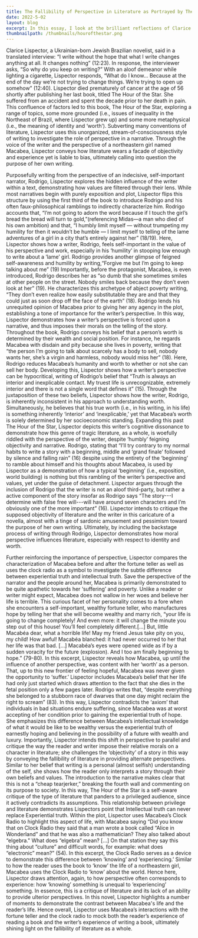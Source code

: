 ```yaml
---
title: The Fallibility of Perspective in Literature as Portrayed by The Hour of the Star
date: 2022-5-02
layout: blog
excerpt: In this essay, I look at the brilliant reflections of Clarice Lispector, a Brazillian existentialist and genius, in her final novella before her passing, in which she explores a number of metaphysical themes pertaining to identity.
thumbnailpath: /thumbnails/hourofthestar.png
---
```


Clarice Lispector, a Ukrainian-born Jewish Brazilian novelist, said in a translated interview: “I write without the hope that what I write changes anything at all. It changes nothing” (12:23). In response, the interviewer asks, “So why do you keep on writing?” With an aloof demeanor while lighting a cigarette, Lispector responds, “What do I know… Because at the end of the day we’re not trying to change things. We’re trying to open up somehow” (12:40). Lispector died prematurely of cancer at the age of 56 shortly after publishing her last book, titled The Hour of the Star. She suffered from an accident and spent the decade prior to her death in pain. This confluence of factors led to this book, The Hour of the Star, exploring a range of topics, some more grounded (i.e., issues of inequality in the Northeast of Brazil, where Lispector grew up) and some more metaphysical (i.e., the meaning of identity and ‘worth’). Subverting many conventions of literature, Lispector uses this unorganized, stream-of-consciousness style of writing to investigate the role of perspective in a narrative. Through the voice of the writer and the perspective of a northeastern girl named Macabea, Lispector conveys how literature wears a facade of objectivity and experience yet is liable to bias, ultimately calling into question the purpose of her own writing.


Purposefully writing from the perspective of an indecisive, self-important narrator, Rodrigo, Lispector explores the hidden influence of the writer within a text, demonstrating how values are filtered through their lens. While most narratives begin with purely exposition and plot, Lispector flips this structure by using the first third of the book to introduce Rodrigo and his often faux-philosophical ramblings to indirectly characterize him. Rodrigo accounts that, “I’m not going to adorn the word because if I touch the girl’s bread the bread will turn to gold,”(referencing Midas—a man who died of his own ambition) and that, “I humbly limit myself — without trumpeting my humility for then it wouldn’t be humble — I limit myself to telling of the lame adventures of a girl in a city that’s entirely against her” (18/19). Here, Lispector shows how a writer, Rodrigo, feels self-important in the value of his perspective and work, especially in his ‘humility’ in stooping low enough to write about a ‘lame’ girl. Rodrigo provides another glimpse of feigned self-awareness and humility by writing,“Forgive me but I’m going to keep talking about me” (19) Importantly, before the protagonist, Macabea, is even introduced, Rodrigo describes her as “so dumb that she sometimes smiles at other people on the street. Nobody smiles back because they don’t even look at her” (19). He characterizes this archetype of abject poverty writing, “They don’t even realize how easily substitutable they are and that they could just as soon drop off the face of the earth” (18). Rodrigo lends his unrequited opinion of Macabea prior to giving her any agency in the plot, establishing a tone of importance for the writer’s perspective. In this way, Lispector demonstrates how a writer’s perspective is forced upon a narrative, and thus imposes their morals on the telling of the story. Throughout the book, Rodrigo conveys his belief that a person’s worth is determined by their wealth and social position. For instance, he regards Macabea with disdain and pity because she lives in poverty, writing that “the person I’m going to talk about scarcely has a body to sell, nobody wants her, she’s a virgin and harmless, nobody would miss her” (18). Here, Rodrigo reduces Macabea’s humanity and worth to whether or not she can sell her body. Developing this, Lispector shows how a writer’s perspective can be hypocritical, writing of Rodrigo’s belief that “Truth is always an interior and inexplicable contact. My truest life is unrecognizable, extremely interior and there is not a single word that defines it” (15). Through the juxtaposition of these two beliefs, Lispector shows how the writer, Rodrigo, is inherently inconsistent in his approach to understanding worth. Simultaneously, he believes that his true worth (i.e., in his writing, in his life) is something inherently ‘interior’ and ‘inexplicable,’ yet that Macabea’s worth is solely determined by her socioeconomic standing. Expanding this past The Hour of the Star, Lispector depicts this writer’s cognitive dissonance to demonstrate how this genre of tragic literature, as a whole, is woefully riddled with the perspective of the writer, despite ‘humbly’ feigning objectivity and narrative. Rodrigo, stating that “I’ll try contrary to my normal habits to write a story with a beginning, middle and ‘grand finale’ followed by silence and falling rain” (16) despite using the entirety of the ‘beginning’ to ramble about himself and his thoughts about Macabea, is used by Lispector as a demonstration of how a typical ‘beginning’ (i.e., exposition, world building) is nothing but this rambling of the writer’s perspective and values, yet under the guise of detachment. Lispector argues through the inclusion of Rodrigo that the writer is not an aloof third-party, but rather a active component of the story insofar as Rodrigo says “The story---I determine with false free will---will have around seven characters and I’m obviously one of the more important” (16). Lispector intends to critique the supposed objectivity of literature and the writer in this caricature of a novella, almost with a tinge of sardonic amusement and pessimism toward the purpose of her own writing. Ultimately, by including the backstage process of writing through Rodrigo, Lispector demonstrates how moral perspective influences literature, especially with respect to identity and worth.

Further reinforcing the importance of perspective, Lispector compares the characterization of Macabea before and after the fortune teller as well as uses the clock radio as a symbol to investigate the subtle difference between experiential truth and intellectual truth. Save the perspective of the narrator and the people around her, Macabea is primarily demonstrated to be quite apathetic towards her ‘suffering’ and poverty. Unlike a reader or writer might expect, Macabea does not wallow in her woes and believe her life is terrible. This curious facet of her personality comes to a fore when she encounters a self-important, wealthy fortune teller, who manufactures hope by telling her that she will become wealthy and marry rich, “your life is going to change completely! And even more: it will change the minute you step out of this house! You’ll feel completely different.[...] But, little Macabéa dear, what a horrible life! May my friend Jesus take pity on you, my child! How awful! Macabéa blanched: it had never occurred to her that her life was that bad. [...] Macabéa’s eyes were opened wide as if by a sudden voracity for the future (explosion). And I too am finally beginning to hope.” (79-80). In this excerpt, Lispector reveals how Macabea, up until the influence of another perspective, was content with her ‘worth’ as a person. That, up to this new frontier of feeling hopeful, Macabea was never given the opportunity to ‘suffer.’ Lispector includes Macabea’s belief that her life had only just started which draws attention to the fact that she dies in the fetal position only a few pages later. Rodrigo writes that, “despite everything she belonged to a stubborn race of dwarves that one day might reclaim the right to scream” (83). In this way, Lispector contradicts the ‘axiom’ that individuals in bad situations endure suffering, since Macabea was at worst accepting of her condition prior to gaining the experiential truth of hope. She emphasizes this difference between Macabea’s intellectual knowledge of what it would be like to be wealthy versus the experiential truth of earnestly hoping and believing in the possibility of a future with wealth and luxury. Importantly, Lispector intends this shift in perspective to parallel and critique the way the reader and writer impose their relative morals on a character in literature; she challenges the ‘objectivity’ of a story in this way by conveying the fallibility of literature in providing alternate perspectives. Similar to her belief that writing is a personal (almost selfish) understanding of the self, she shows how the reader only interprets a story through their own beliefs and values. The introduction to the narrative makes clear that this is not a “cheap tearjerker,” breaking the fourth wall and commenting on its purpose to society. In this way, The Hour of the Star is a self-aware critique of the type of literature that panders to a privileged audience, since it actively contradicts its assumptions. This relationship between privilege and literature demonstrates Lispectors point that Intellectual truth can never replace Experiential truth. Within the plot, Lispector uses Macabea’s Clock Radio to highlight this aspect of life, with Macabea saying “Did you know that on Clock Radio they said that a man wrote a book called “Alice in Wonderland” and that he was also a mathematician? They also talked about “elgebra." What does “elgebra” mean? [...] On that station they say this thing about “culture” and difficult words, for example: what does “electronic” mean?” (54). In this excerpt, the Clock Radio serves as a device to demonstrate this difference between ‘knowing’ and ‘experiencing.’ Similar to how the reader uses the book to ‘know’ the life of a northeastern girl, Macabea uses the Clock Radio to ‘know’ about the world. Hence here, Lispector draws attention, again, to how perspective often corresponds to experience: how ‘knowing’ something is unequal to ‘experiencing’ something. In essence, this is a critique of literature and its lack of an ability to provide ulterior perspectives. In this novel, Lispector highlights a number of moments to demonstrate the contrast between Macabea's life and the reader’s life. Hence overall, Lispector uses Macabea’s interactions with the fortune teller and the clock radio to mock both the reader’s experience of reading a book and the writer’s experience of writing a book, ultimately shining light on the fallibility of literature as a whole.